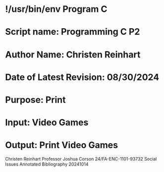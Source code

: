 # !/usr/bin/env Program C
# Script name: Programming C P2
# Author Name: Christen Reinhart
# Date of Latest Revision: 08/30/2024
# Purpose: Print
# Input: Video Games
# Output: Print Video Games


Christen Reinhart
Professor Joshua Corson
24/FA-ENC-1101-93732 
Social Issues Annotated Bibliography
20241014


